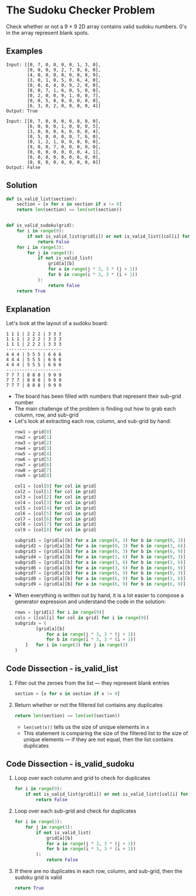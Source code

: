 # The Sudoku Checker Problem
Check whether or not a 9 &times; 9 2D array contains valid sudoku numbers. 0's in the array represent blank spots.

## Examples
```
Input: [[0, 7, 0, 0, 0, 0, 1, 3, 0],
        [0, 0, 0, 9, 2, 7, 0, 6, 0],
        [4, 0, 0, 0, 0, 0, 0, 8, 9],
        [3, 0, 1, 0, 5, 0, 6, 4, 0],
        [0, 0, 8, 4, 0, 9, 2, 0, 0],
        [0, 0, 7, 1, 6, 0, 5, 0, 0],
        [0, 2, 0, 0, 9, 1, 0, 0, 7],
        [0, 0, 5, 8, 0, 0, 0, 0, 0],
        [6, 3, 0, 2, 0, 0, 0, 0, 4]]
Output:	True

Input: [[0, 7, 0, 0, 0, 0, 8, 0, 0],
        [6, 0, 0, 0, 1, 0, 0, 0, 5],
        [3, 0, 0, 0, 6, 0, 0, 0, 4],
        [0, 5, 0, 0, 0, 0, 7, 6, 0],
        [0, 1, 2, 1, 0, 0, 0, 0, 0],
        [9, 0, 0, 7, 0, 0, 0, 0, 0],
        [0, 0, 0, 0, 0, 0, 0, 4, 1],
        [0, 0, 0, 0, 0, 0, 6, 0, 0],
        [0, 0, 0, 0, 0, 0, 0, 0, 0]]
Output: False
```

## Solution
```python
def is_valid_list(section):
    section = [x for x in section if x != 0]
    return len(section) == len(set(section))


def is_valid_sudoku(grid):
    for i in range(9):
        if not is_valid_list(grid[i]) or not is_valid_list([col[i] for col in grid]):
            return False
    for i in range(3):
        for j in range(3):
            if not is_valid_list(
                grid[a][b]
                for a in range(j * 3, 3 * (j + 1))
                for b in range(i * 3, 3 * (i + 1))
            ):
                return False
    return True
```

## Explanation
Let's look at the layout of a sudoku board:
```
1 1 1 | 2 2 2 | 3 3 3
1 1 1 | 2 2 2 | 3 3 3
1 1 1 | 2 2 2 | 3 3 3
---------------------
4 4 4 | 5 5 5 | 6 6 6
4 4 4 | 5 5 5 | 6 6 6
4 4 4 | 5 5 5 | 6 6 6
---------------------
7 7 7 | 8 8 8 | 9 9 9
7 7 7 | 8 8 8 | 9 9 9
7 7 7 | 8 8 8 | 9 9 9
```
* The board has been filled with numbers that represent their sub-grid number
* The main challenge of the problem is finding out how to grab each column, row, and sub-grid
* Let's look at extracting each row, column, and sub-grid by hand:
    ```python
    row1 = grid[0]
    row2 = grid[1]
    row3 = grid[2]
    row4 = grid[3]
    row5 = grid[4]
    row6 = grid[5]
    row7 = grid[6]
    row8 = grid[7]
    row9 = grid[8]

    col1 = [col[0] for col in grid]
    col2 = [col[1] for col in grid]
    col3 = [col[2] for col in grid]
    col4 = [col[3] for col in grid]
    col5 = [col[4] for col in grid]
    col6 = [col[5] for col in grid]
    col7 = [col[6] for col in grid]
    col8 = [col[7] for col in grid]
    col9 = [col[8] for col in grid]

    subgrid1 = [grid[a][b] for a in range(0, 3) for b in range(0, 3)]
    subgrid2 = [grid[a][b] for a in range(0, 3) for b in range(3, 6)]
    subgrid3 = [grid[a][b] for a in range(0, 3) for b in range(6, 9)]
    subgrid4 = [grid[a][b] for a in range(3, 6) for b in range(0, 3)]
    subgrid5 = [grid[a][b] for a in range(3, 6) for b in range(3, 6)]
    subgrid6 = [grid[a][b] for a in range(3, 6) for b in range(6, 9)]
    subgrid7 = [grid[a][b] for a in range(6, 9) for b in range(0, 3)]
    subgrid8 = [grid[a][b] for a in range(6, 9) for b in range(3, 6)]
    subgrid9 = [grid[a][b] for a in range(6, 9) for b in range(6, 9)]
    ```
* When everything is written out by hand, it is a lot easier to compose a generator expression and understand the code in the solution:
    ```python
    rows = [grid[i] for i in range(9)]
    cols = [[col[i] for col in grid] for i in range(9)]
    subgrids = (
            [grid[a][b]
                for a in range(j * 3, 3 * (j + 1))
                for b in range(i * 3, 3 * (i + 1))
        ]   for i in range(3) for j in range(3)
    )
    ```

## Code Dissection - is_valid_list
1. Filter out the zeroes from the list &mdash; they represent blank entries
    ```python
    section = [x for x in section if x != 0]
    ```
2. Return whether or not the filtered list contains any duplicates
    ```python
    return len(section) == len(set(section))
    ```
    * `len(set(x))` tells us the size of unique elements in x
    * This statement is comparing the size of the filtered list to the size of unique elements &mdash; if they are not equal, then the list contains duplicates

## Code Dissection - is_valid_sudoku
1. Loop over each column and grid to check for duplicates
    ```python
    for i in range(9):
        if not is_valid_list(grid[i]) or not is_valid_list([col[i] for col in grid]):
            return False
    ```
2. Loop over each sub-grid and check for duplicates
    ```python
    for i in range(3):
        for j in range(3):
            if not is_valid_list(
                grid[a][b]
                for a in range(j * 3, 3 * (j + 1))
                for b in range(i * 3, 3 * (i + 1))
            ):
                return False
    ```
3. If there are no duplicates in each row, column, and sub-grid, then the sudoku grid is valid
    ```python
    return True
    ```